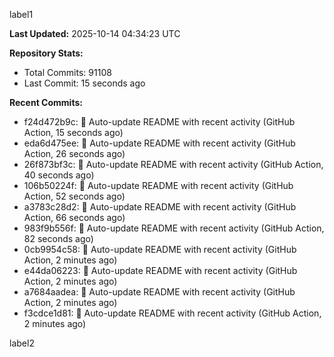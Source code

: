 
label1 
<!-- ACTIVITY_START -->
**Last Updated:** 2025-10-14 04:34:23 UTC

**Repository Stats:**
- Total Commits: 91108
- Last Commit: 15 seconds ago

**Recent Commits:**
- f24d472b9c: 🤖 Auto-update README with recent activity (GitHub Action, 15 seconds ago)
- eda6d475ee: 🤖 Auto-update README with recent activity (GitHub Action, 26 seconds ago)
- 26f873bf3c: 🤖 Auto-update README with recent activity (GitHub Action, 40 seconds ago)
- 106b50224f: 🤖 Auto-update README with recent activity (GitHub Action, 52 seconds ago)
- a3783c28d2: 🤖 Auto-update README with recent activity (GitHub Action, 66 seconds ago)
- 983f9b556f: 🤖 Auto-update README with recent activity (GitHub Action, 82 seconds ago)
- 0cb9954c58: 🤖 Auto-update README with recent activity (GitHub Action, 2 minutes ago)
- e44da06223: 🤖 Auto-update README with recent activity (GitHub Action, 2 minutes ago)
- a7684aadea: 🤖 Auto-update README with recent activity (GitHub Action, 2 minutes ago)
- f3cdce1d81: 🤖 Auto-update README with recent activity (GitHub Action, 2 minutes ago)
<!-- ACTIVITY_END -->

label2
